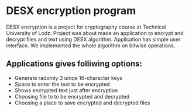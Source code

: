 # DESX encryption program
DESX encryption is a project for cryptography course at Technical University of Lodz. Project was about made an application to encrypt and decrypt files and text using DESX algorithm. Application has simple user interface. We implemented the whole algorithm on bitwise operations.
## Applications gives folliwing options:
- Generate radomly 3 uniqe 16-character keys
- Space to enter the text to be encrypted
- Shows encrypted text just after encryption
- Choosing file to to be encrypted and decrypted
- Choosing a place to save encrypted and decrypted files
